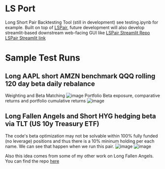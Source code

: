 # LS Port
Long Short Pair Backtesting Tool (still in development)
see testing.ipynb for example. Built on top of [LSPair](https://github.com/diegodalvarez/LSPair), future development will also develop streamlit-based downstream web-facing GUI like [LSPair Streamlit Repo](https://github.com/diegodalvarez/LSPairStreamlit) [LSPair Streamlit link](https://diegodalvarez-lspairstreamlit-streamlit-frontend-f78dmo.streamlit.app/)

# Sample Test Runs
## Long AAPL short AMZN benchmark QQQ rolling 120 day beta daily rebalance
Weighting and Beta Matching
![image](https://github.com/diegodalvarez/LSPort/assets/48641554/712db1c4-0d9e-4259-8273-c8a52648737f)
Portfolio Beta exposure, comparative returns and portfolio cumulative returns
![image](https://github.com/diegodalvarez/LSPort/assets/48641554/e9c93ad1-a536-4dc6-aa58-15ffa7c74669)

## Long Fallen Angels and Short HYG hedging beta via TLT (US 10y Treasury ETF)
The code's beta optimization may not be solvable within 100% fully funded (no leverage) positions and thus there is a 10% mininum holding per each name. We can see that happen when we run this pair. 
![image](https://github.com/diegodalvarez/LSPort/assets/48641554/97d3b581-8110-433c-bd3d-32a2c71944e5)
![image](https://github.com/diegodalvarez/LSPort/assets/48641554/30022929-3adf-47e0-a93d-71203b856609)

Also this idea comes from some of my other work on Long Fallen Angels. You can find the repo [here](https://github.com/diegodalvarez/FallenAngelRiskPremia)
